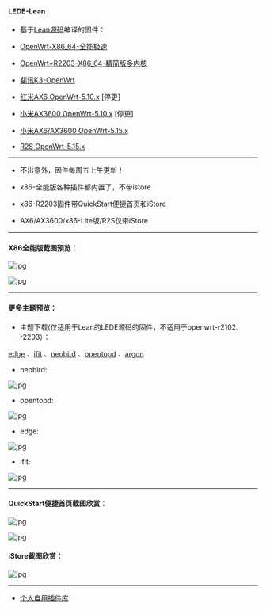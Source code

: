 #### LEDE-Lean

* 基于[Lean源码](https://github.com/coolsnowwolf/lede)编译的固件：

* [OpenWrt-X86_64-全能极速](https://www.right.com.cn/forum/thread-4054849-1-1.html) 

* [OpenWrt+R2203-X86_64-精简版多内核](https://www.right.com.cn/forum/forum.php?mod=viewthread&tid=7182055&page=1&extra=)

* [斐讯K3-OpenWrt](https://www.right.com.cn/forum/thread-4052645-1-1.html)

* [红米AX6 OpenWrt-5.10.x](https://www.right.com.cn/forum/forum.php?mod=viewthread&tid=6770103&page=1&extra=#pid14665099) [停更]

* [小米AX3600 OpenWrt-5.10.x](https://www.right.com.cn/forum/forum.php?mod=viewthread&tid=7310044&page=1&extra=#pid15314306) [停更]

* [小米AX6/AX3600 OpenWrt-5.15.x](https://www.right.com.cn/forum/thread-8218915-1-1.html)

* [R2S OpenWrt-5.15.x](https://www.right.com.cn/forum/thread-8239527-1-1.html)

***

* 不出意外，固件每周五上午更新！

* x86-全能版各种插件都内置了，不带istore

* x86-R2203固件带QuickStart便捷首页和iStore

* AX6/AX3600/x86-Lite版/R2S仅带iStore


***

#### X86全能版截图预览：

![jpg](./diy/pic/argon.png)

![jpg](./diy/pic/all.png)


***

#### 更多主题预览：

* 主题下载(仅适用于Lean的LEDE源码的固件，不适用于openwrt-r2102、r2203）：

[edge](https://raw.githubusercontent.com/xiangfeidexiaohuo/OpenWrt_Build/master/theme/luci-theme-edge_2.5-20210107_all.ipk) 、[ifit](https://raw.githubusercontent.com/xiangfeidexiaohuo/OpenWrt_Build/master/theme/luci-theme-ifit_1.6-1_all.ipk) 、[neobird](https://raw.githubusercontent.com/xiangfeidexiaohuo/OpenWrt_Build/master/theme/luci-theme-neobird_2.1-20220621_all.ipk) 、[opentopd](https://raw.githubusercontent.com/xiangfeidexiaohuo/OpenWrt_Build/master/theme/luci-theme-opentopd_1.4.9-20220220_all.ipk) 、[argon](https://raw.githubusercontent.com/xiangfeidexiaohuo/OpenWrt_Build/master/theme/luci-theme-argon-18.06_1.7.3-20220421_all.ipk)


* neobird:

![jpg](./diy/pic/neobird.png)

* opentopd:

![jpg](./diy/pic/opentopd.png)

* edge:

![jpg](./diy/pic/edge.png)

* ifit:

![jpg](./diy/pic/ifit.png)


***

#### QuickStart便捷首页截图欣赏：

![jpg](./diy/pic/1.png)

![jpg](./diy/pic/2.png)

#### iStore截图欣赏：

![jpg](./diy/pic/3.png)


***

* [个人自用插件库](https://github.com/xiangfeidexiaohuo/openwrt-packages)


